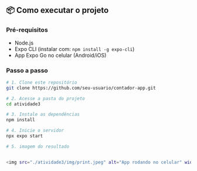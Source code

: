 ## 📦 Como executar o projeto

### Pré-requisitos

- Node.js
- Expo CLI (instalar com: `npm install -g expo-cli`)
- App Expo Go no celular (Android/iOS)

### Passo a passo

```bash
# 1. Clone este repositório
git clone https://github.com/seu-usuario/contador-app.git

# 2. Acesse a pasta do projeto
cd atividade3

# 3. Instale as dependências
npm install

# 4. Inicie o servidor
npx expo start

# 5. imagem do resultado


<img src="./atividade3/img/print.jpeg" alt="App rodando no celular" width="300" />

